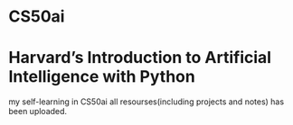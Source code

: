 # CS50ai 
# Harvard’s Introduction to Artificial Intelligence with Python
my self-learning in CS50ai all resourses(including projects and notes) has been uploaded.
